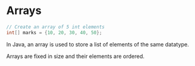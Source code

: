 # Arrays

```java
// Create an array of 5 int elements
int[] marks = {10, 20, 30, 40, 50};
```

In Java, an array is used to store a list of elements of the same datatype.

Arrays are fixed in size and their elements are ordered.